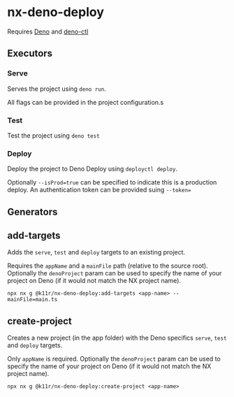 # nx-deno-deploy

Requires [Deno](https://deno.com/deploy) and [deno-ctl](https://github.com/denoland/deployctl) 

## Executors

### Serve

Serves the project using `deno run`.

All flags can be provided in the project configuration.s

### Test 

Test the project using `deno test`

### Deploy

Deploy the project to Deno Deploy using `deployctl deploy`.

Optionally `--isProd=true` can be specified to indicate this is a production deploy. An authentication token can be provided suing `--token=`

## Generators

## add-targets

Adds the `serve`, `test` and `deploy` targets to an existing project.

Requires the `appName` and a `mainFile` path (relative to the source root). Optionally the `denoProject` param can be used to specify the name of your project on Deno (if it would not match the NX project name).

```
npx nx g @k11r/nx-deno-deploy:add-targets <app-name> --mainFile=main.ts
```

## create-project

Creates a new project (in the app folder) with the Deno specifics `serve`, `test` and `deploy` targets.

Only `appName` is required. Optionally the `denoProject` param can be used to specify the name of your project on Deno (if it would not match the NX project name).

```
npx nx g @k11r/nx-deno-deploy:create-project <app-name>
```
